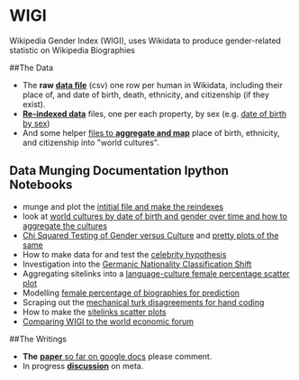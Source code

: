WIGI
====

Wikipedia Gender Index (WIGI), uses Wikidata to produce gender-related statistic on Wikipedia Biographies

##The Data
+ The __raw [data file](https://github.com/notconfusing/WIGI/blob/master/snapshot_data/2014-10-13/gender-index-data-2014-10-13.csv.gz)__ (csv) one row per human in Wikidata, including their place of, and date of birth, death, ethnicity, and citizenship (if they exist).
+ [__Re-indexed data__](https://github.com/notconfusing/WIGI/tree/master/snapshot_data/2014-10-13/property_indexes) files, one per each property, by sex (e.g. [date of birth by sex](https://github.com/notconfusing/WIGI/blob/master/snapshot_data/2014-10-13/property_indexes/dob-index.csv))
+ And some helper [files to __aggregate and map__](https://github.com/notconfusing/WIGI/tree/master/helpers/aggregation_maps) place of birth, ethnicity, and citizenship into "world cultures".


## Data Munging Documentation Ipython Notebooks
+ munge and plot the [intitial file and make the reindexes](http://nbviewer.ipython.org/github/notconfusing/WIGI/blob/master/gender-index-processing.ipynb)
+ look at [world cultures by date of birth and gender over time and how to aggregate the cultures](http://nbviewer.ipython.org/github/notconfusing/WIGI/blob/master/World%20Cultures%20Analysis.ipynb)
+ [Chi Squared Testing of Gender versus Culture](http://nbviewer.ipython.org/github/notconfusing/WIGI/blob/master/Chi%20squared%20test.ipynb) and [pretty plots of the same](http://nbviewer.ipython.org/github/notconfusing/WIGI/blob/master/Gender%20Culture%20Plots.ipynb)
+ How to make data for and test the [celebrity hypothesis](http://nbviewer.ipython.org/github/notconfusing/WIGI/blob/master/Country%20Inspector%20Analysis%20Generator.ipynb)
+ Investigation into the [Germanic Nationality Classification Shift](http://nbviewer.ipython.org/github/notconfusing/WIGI/blob/master/German%20Austrian%20Analysis.ipynb)
+ Aggregating sitelinks into a [language-culture female percentage scatter plot](http://nbviewer.ipython.org/github/notconfusing/WIGI/blob/master/Language%20Culture%20Scatter.ipynb)
+ Modelling [female percentage of biographies for prediction](http://nbviewer.ipython.org/github/notconfusing/WIGI/blob/master/Logistics%20Fem%20Per.ipynb)
+ Scraping out the [mechanical turk disagreements for hand coding](http://nbviewer.ipython.org/github/notconfusing/WIGI/blob/master/Mechanical%20Turk%20Disagreements.ipynb)
+ How to make the [sitelinks scatter plots](http://nbviewer.ipython.org/github/notconfusing/WIGI/blob/master/Sitelinks%20Exmaple.ipynb)
+ [Comparing WIGI to the world economic forum](http://nbviewer.ipython.org/github/notconfusing/WIGI/blob/master/World%20Economic%20Forum%20Comparison.ipynb)

##The Writings
+ __The__ [__paper__ so far on google docs](https://docs.google.com/document/d/1RbXH0hBp5Y_HqXUcpSUZ4d3c5Y_AhNKEmIhGdV9FF4U/edit?usp=sharing) please comment.
+ In progress [__discussion__](https://meta.wikimedia.org/wiki/Research_talk:Wikipedia_Gender_Inequality_Index) on meta.
